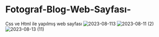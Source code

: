 # Fotograf-Blog-Web-Sayfası-
Css ve Html ile yapılmış web sayfası
![2023-08-113](https://github.com/betulatess/Fotograf-Blog-Web-Sayfas-/assets/116547432/1c470e69-7a01-4257-b6d9-c3a4c8ef8966)
![2023-08-11 (2)](https://github.com/betulatess/Fotograf-Blog-Web-Sayfas-/assets/116547432/fb273456-996f-48ef-be6a-85e4bff01559)
![2023-08-13 (11)](https://github.com/betulatess/Fotograf-Blog-Web-Sayfas-/assets/116547432/ab4df6bd-6825-4f25-89a6-200cee196125)


